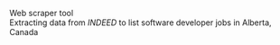 Web scraper tool <br/>
Extracting data from *INDEED* to list software developer jobs in Alberta, Canada